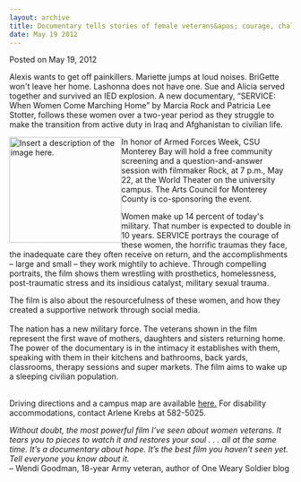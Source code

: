 ```yaml
---
layout: archive
title: Documentary tells stories of female veterans&apos; courage, challenges
date: May 19 2012
---
```





<span class="date">Posted on May 19, 2012    </span>
<p>Alexis wants to get off painkillers. Mariette jumps at loud
noises. BriGette won&apos;t leave her home. Lashonna does not have one.
Sue and Alicia served together and survived an IED explosion. A new
documentary, &#x201C;SERVICE: When Women Come Marching Home&#x201D; by Marcia
Rock and Patricia Lee Stotter, follows these women over a two-year
period as they struggle to make the transition from active duty in
Iraq and Afghanistan to civilian life.</p>
<p><img alt="Insert a description of the image here." src="http://news.csumb.edu/sites/default/files/65/attachments/news/images/service_image_1.jpg" style="float:left; width:200px; height:189px">In honor of Armed
Forces Week, CSU Monterey Bay will hold a free community screening
and a question-and-answer session with filmmaker Rock, at 7 p.m.,
May 22, at the World Theater on the university campus. The Arts
Council for Monterey County is co-sponsoring the event.</img></p>
<p>Women make up 14 percent of today&apos;s military. That number is
expected to double in 10 years. SERVICE portrays the courage of
these women, the horrific traumas they face, the inadequate care
they often receive on return, and the accomplishments &#x2013; large and
small &#x2013; they work mightily to achieve. Through compelling
portraits, the film shows them wrestling with prosthetics,
homelessness, post-traumatic stress and its insidious catalyst,
military sexual trauma.</p>
<p>The film is also about the resourcefulness of these women, and
how they created a supportive network through social media.<br>
<br>
The nation has a new military force. The veterans shown in the film
represent the first wave of mothers, daughters and sisters
returning home. The power of the documentary is in the intimacy it
establishes with them, speaking with them in their kitchens and
bathrooms, back yards, classrooms, therapy sessions and super
markets. The film aims to wake up a sleeping civilian
population.</br></br></p>
<p>Driving directions and a campus map are available <a href="http://csumb.edu/map" rel="nofollow">here.</a>&#xA0;For disability
accommodations, contact Arlene Krebs at 582-5025.</p>
<p><em>Without doubt, the most powerful film I&#x2019;ve seen about women
veterans. It tears you to pieces to watch it and restores your soul
. . . all at the same time. It&#x2019;s a documentary about hope. It&#x2019;s the
best film you haven&#x2019;t seen yet. Tell everyone you know about
it.</em><br>
&#x2013; Wendi Goodman, 18-year Army veteran, author of One Weary Soldier
blog<br>
<br>
&#xA0;</br></br></br></p>





